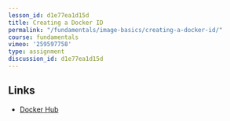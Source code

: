 ```yaml
---
lesson_id: d1e77ea1d15d
title: Creating a Docker ID
permalink: "/fundamentals/image-basics/creating-a-docker-id/"
course: fundamentals
vimeo: '259597758'
type: assignment
discussion_id: d1e77ea1d15d
---
```


## Links
* [Docker Hub](https://hub.docker.com)
